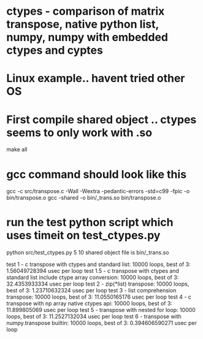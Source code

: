 # ctypes - comparison of matrix transpose, native python list, numpy, numpy with embedded ctypes and cyptes

# Linux example.. havent tried other OS 
# First compile shared object .. ctypes seems to only work with .so
make all
# gcc command should look like this 
gcc -c src/transpose.c -Wall -Wextra -pedantic-errors -std=c99 -fpic -o bin/transpose.o
gcc -shared -o bin/_trans.so bin/transpose.o
# run the test python script which uses timeit on test_ctypes.py 
python src/test_ctypes.py 5 10
 shared object file is <your path>bin/_trans.so

test 1 - c transpose with ctypes and standard list: 
 10000 loops, best of 3: 1.56049728394 usec per loop 
test 1.5 - c transpose with ctypes and standard list include ctype array conversion: 
 10000 loops, best of 3: 32.4353933334 usec per loop 
test 2 - zip(*list) transpose: 
 10000 loops, best of 3: 1.23710632324 usec per loop 
test 3 - list comprehension transpose: 
 10000 loops, best of 3: 11.0550165176 usec per loop 
test 4 - c transpose with np array native ctypes api: 
 10000 loops, best of 3: 11.899805069 usec per loop 
test 5 - transpose with nested for loop: 
 10000 loops, best of 3: 11.2527132034 usec per loop 
test 6 - transpose with numpy.transpose builtin: 
 10000 loops, best of 3: 0.394606590271 usec per loop 

